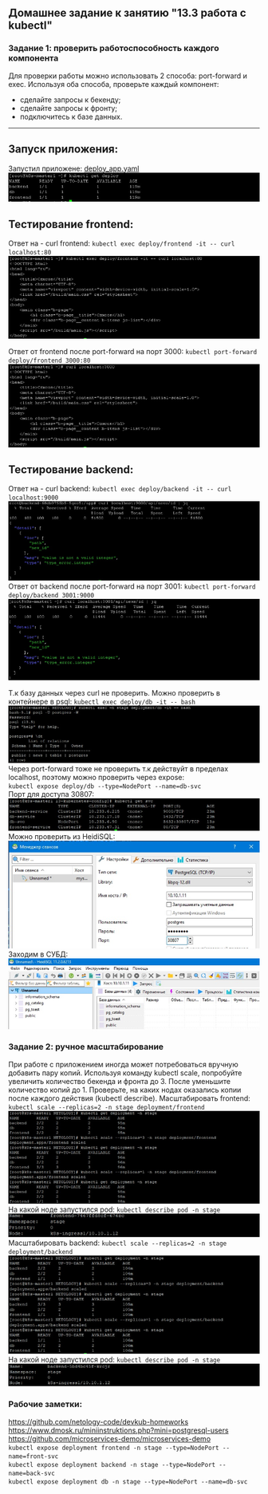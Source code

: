 ## Домашнее задание к занятию "13.3 работа с kubectl" </br>
### Задание 1: проверить работоспособность каждого компонента </br>
Для проверки работы можно использовать 2 способа: port-forward и exec. Используя оба способа, проверьте каждый компонент: </br>
* сделайте запросы к бекенду; </br>
* сделайте запросы к фронту; </br>
* подключитесь к базе данных. </br>
--------------------------------------------------------------
## Запуск приложения: </br>
Запустил приложене: [deploy_app.yaml](https://github.com/murzinvit/13.03_kubernetes_config_kubectl/blob/4df2fa1c427a9890efa560d56cc3a8025eb15f9e/deploy_app.yaml) </br>
![kubectl_get_depl](https://github.com/murzinvit/screen_1/blob/6230c64bc7d0beeb9857e02530fd3e783d0aa9cb/Kuber_deploy_app_last.jpg) </br>
## Тестирование frontend: </br>
Ответ на - curl frontend: `kubectl exec deploy/frontend -it -- curl localhost:80` </br>
![exec_frontend](https://github.com/murzinvit/screen_1/blob/89ff2d0c91b05822e5458604bae9a236e4e4feba/Kuber_curl_front_last.jpg) </br>

Ответ от frontend после port-forward на порт 3000: `kubectl port-forward deploy/frontend 3000:80`</br>
![Kuber_curl_list](https://github.com/murzinvit/screen_1/blob/0d839c304aa53215021b871e776f0ccd9151b5c3/Kuber_forward_front_last.jpg) </br>

## Тестирование backend: </br>
Ответ на - curl backend: `kubectl exec deploy/backend -it -- curl localhost:9000` </br>
![exec_backend](https://github.com/murzinvit/screen_1/blob/c7f5405f04459820f5373dc9d8114b4d70c374fc/Kuber_curl_backend_last.jpg) </br>
Ответ от backend после port-forward на порт 3001: `kubectl port-forward deploy/backend 3001:9000` </br>
![exec_backend_faild](https://github.com/murzinvit/screen_1/blob/0d839c304aa53215021b871e776f0ccd9151b5c3/Kuber_farward_backend_last.jpg) </br>

Т.к базу данных через curl не проверить. Можно проверить в контейнере в psql: `kubectl exec deploy/db -it -- bash` </br>
![db_answer](https://github.com/murzinvit/screen/blob/eff71e5445754d45a38055080e995fcee2ccd349/Kuber_exec_postres_news.jpg) </br>
Через port-forward тоже не проверить т.к действуйт в пределах localhost, поэтому можно проверить через expose: </br>
`kubectl expose deploy/db --type=NodePort --name=db-svc`</br>
Порт для доступа 30807: </br>
![expose_last](https://github.com/murzinvit/screen_1/blob/84f19ff2151dda0915e3ef7d2b26b3ac8fb00e14/Kuberr_db_expose_last.jpg) </br>
Можно проверить из HeidiSQL: </br>
![heidi_last](https://github.com/murzinvit/screen_1/blob/ee886709fb7294566cd077afdbd88b97a3959f8f/Kuber_heidi_last.jpg) </br>
Заходим в СУБД: </br>
![heidi_last](https://github.com/murzinvit/screen_1/blob/b017526433c6c10611ffe5899158f50b35b267b6/Kuber_heidi_result_last.jpg) </br>

### Задание 2: ручное масштабирование </br>
При работе с приложением иногда может потребоваться вручную добавить пару копий. Используя команду kubectl scale, попробуйте увеличить количество бекенда и фронта до 3. После уменьшите количество копий до 1. Проверьте, на каких нодах оказались копии после каждого действия (kubectl describe).
Масштабировать frontend: `kubectl scale --replicas=2 -n stage deployment/frontend` </br>
![scale_frontend](https://github.com/murzinvit/screen/blob/f7cca75d9fd7718eb6f937451c408dd6e0a673be/Kuber_scale_frontend.jpg) </br>
На какой ноде запустился pod: `kubectl describe pod -n stage`</br>
![run_in_ingress_node](https://github.com/murzinvit/screen/blob/114e58c86985191bbab70a7116f685a5df20c7ea/Kuber_run_in_ingress_node.jpg) </br>
Масштабировать backend: `kubectl scale --replicas=2 -n stage deployment/backend` </br>
![scale_frontend](https://github.com/murzinvit/screen/blob/6eda183769bc79136042f880a92282b51828066f/Kuber_scale_backend.jpg) </br>
На какой ноде запустился pod: `kubectl describe pod -n stage`</br>
![run_in_ingress_node](https://github.com/murzinvit/screen/blob/4411b02c777564d18ee03b2335e0e49abbdf3a45/Kuber_backend_run_in_ingress.jpg) </br>

### Рабочие заметки: </br>
https://github.com/netology-code/devkub-homeworks </br>
https://www.dmosk.ru/miniinstruktions.php?mini=postgresql-users </br>
https://github.com/microservices-demo/microservices-demo </br>
`kubectl expose deployment frontend -n stage --type=NodePort --name=front-svc` </br>
`kubectl expose deployment backend -n stage --type=NodePort --name=back-svc` </br>
`kubectl expose deployment db -n stage --type=NodePort --name=db-svc` </br>
